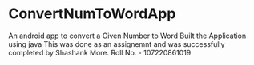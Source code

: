 # ConvertNumToWordApp
An android app to convert a Given Number to Word
Built the Application using java
This was done as an assignemnt and was successfully completed by Shashank More. Roll No. - 107220861019
